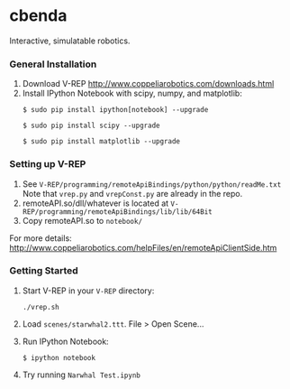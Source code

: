 cbenda
======

Interactive, simulatable robotics.

### General Installation

1.  Download V-REP http://www.coppeliarobotics.com/downloads.html
2. Install IPython Notebook with scipy, numpy, and matplotlib:
    ```
    $ sudo pip install ipython[notebook] --upgrade
    
    $ sudo pip install scipy --upgrade

    $ sudo pip install matplotlib --upgrade
    ```

### Setting up V-REP

1. See `V-REP/programming/remoteApiBindings/python/python/readMe.txt` Note that `vrep.py` and `vrepConst.py` are already in the repo.
 2. remoteAPI.so/dll/whatever is located at `V-REP/programming/remoteApiBindings/lib/lib/64Bit`
3. Copy remoteAPI.so to `notebook/`

For more details: http://www.coppeliarobotics.com/helpFiles/en/remoteApiClientSide.htm


### Getting Started


1. Start V-REP in your `V-REP` directory:

    ```
    ./vrep.sh
    ```
2. Load `scenes/starwhal2.ttt`. File > Open Scene...
3. Run IPython Notebook:

    ```
    $ ipython notebook
    ```
4. Try running `Narwhal Test.ipynb`
